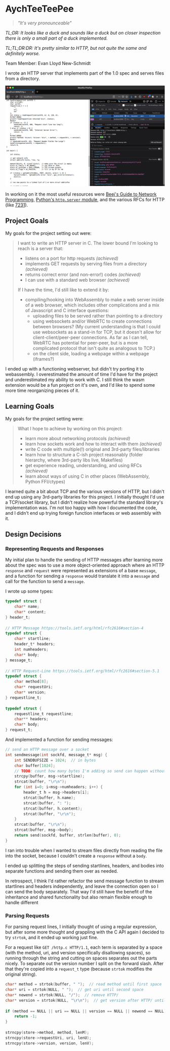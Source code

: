 # AychTeeTeePee

> _"It's very pronounceable"_

_TL;DR: It looks like a duck and sounds like a duck but on closer inspection there is only a small part of a duck implemented._

_TL;TL;DR:DR: It's pretty similar to HTTP, but not quite the same and definitely worse._

Team Member: Evan Lloyd New-Schmidt

I wrote an HTTP server that implements part of the 1.0 spec and serves files from a directory.

![The project serving it's own source code](self-portrait.png)

In working on it the most useful resources were [Beej's Guide to Network Programming](https://beej.us/guide/bgnet/), [Python's `http.server` module](https://github.com/python/cpython/blob/3.7/Lib/http/server.py), and the various RFCs for HTTP (like [7231](https://tools.ietf.org/html/rfc7231)).

## Project Goals

My goals for the project setting out were:
> I want to write an HTTP server in C. The lower bound I'm looking to reach is a server that:
> - listens on a port for http requests _(achieved)_
> - implements GET requests by serving files from a directory _(achieved)_
> - returns correct error (and non-error!) codes _(achieved)_
> - I can use with a standard web browser _(achieved)_
> 
> If I have the time, I'd still like to extend it by:
> - compiling/hooking into WebAssembly to make a web server inside of a web browser, which includes other complications and a mix of Javascript and C interface questions:
>   - uploading files to be served rather than pointing to a directory
>   - using websockets and/or WebRTC to create connections between browsers? (My current understanding is that I could use websockets as a stand-in for TCP, but it doesn't allow for client-client/peer-peer connections. As far as I can tell, WebRTC has potential for peer-peer, but is a more complicated protocol that isn't quite as analogous to TCP.)
>   - on the client side, loading a webpage within a webpage (iframes?)

I ended up with a functioning webserver, but didn't try porting it to webassembly. I overestimated the amount of time I'd have for the project and underestimated my ability to work with C. I still think the wasm extension would be a fun project on it's own, and I'd like to spend some more time reorganizing pieces of it.

## Learning Goals

My goals for the project setting were:
> What I hope to achieve by working on this project:
> - learn more about networking protocols _(achieved)_
> - learn how sockets work and how to interact with them _(achieved)_
> - write C code with multiple(!) original and 3rd-party files/libraries
> - learn how to structure a C-ish project reasonably (folder hierarchy, where 3rd-party libs live, Makefiles)
> - get experience reading, understanding, and using RFCs _(achieved)_
> - learn about ways of using C in other places (WebAssembly, Python FFI/ctypes)

I learned quite a bit about TCP and the various versions of HTTP, but I didn't end up using any 3rd-party libraries for this project. I initially thought I'd use a TCP/socket library, but I didn't realize how powerful the standard library's implementation was. I'm not too happy with how I documented the code, and I didn't end up trying foreign function interfaces or web assembly with it.

## Design Decisions

### Representing Requests and Responses

My initial plan to handle the sending of HTTP messages after learning more about the spec was to use a more object-oriented approach where an HTTP `response` and `request` were represented as extensions of a base `message`, and a function for sending a `response` would translate it into a `message` and call for the function to send a `message`.

I wrote up some types:
```c
typedef struct {
    char* name;
    char* content;
} header_t;

// HTTP Message https://tools.ietf.org/html/rfc2616#section-4
typedef struct {
    char* startline;
    header_t* headers;
    int numheaders;
    char* body;
} message_t;

// HTTP Request-Line https://tools.ietf.org/html/rfc2616#section-5.1
typedef struct {
    char method[8];
    char* requestUri;
    char* version;
} requestline_t;

typedef struct {
    requestline_t requestline;
    char** headers;
    char* body;
} request_t;
```

And implemented a function for sending messages:
```c
// send an HTTP message over a socket
int sendmessage(int sockfd, message_t* msg) {
    int SENDBUFSIZE = 1024;  // in bytes
    char buffer[1024];
    // TODO: count how many bytes I'm adding so send can happen without strlen
    strcpy(buffer, msg->startline);
    strcat(buffer, "\r\n");
    for (int i=0; i<msg->numheaders; i++) {
        header_t h = msg->headers[i];
        strcat(buffer, h.name);
        strcat(buffer, ": ");
        strcat(buffer, h.content);
        strcat(buffer, "\r\n");
    }
    strcat(buffer, "\r\n");
    strcat(buffer, msg->body);
    return send(sockfd, buffer, strlen(buffer), 0);
}
```

I ran into trouble when I wanted to stream files directly from reading the file into the socket, because I couldn't create a `response` without a `body`.

I ended up splitting the steps of sending startlines, headers, and bodies into separate functions and sending them over as needed.

In retrospect, I think I'd rather refactor the send message function to stream startlines and headers independently, and leave the connection open so I can send the body separately. That way I'd still have the benefit of the inheritance and shared functionality but also remain flexible enough to handle different 

### Parsing Requests

For parsing request lines, I initially thought of using a regular expression, but after some more thought and grappling with the C API again I decided to try `strtok`, and it ended up working just fine.

For a request like `GET /http.c HTTP/1.1`, each term is separated by a space (with the method, uri, and version specifically disallowing spaces), so running through the string and cutting on spaces separates out the parts nicely. To separate out the version number I split on the forward slash.
After that they're copied into a `request_t` type (because `strtok` modifies the original string).

```c
char* method = strtok(buffer, " ");  // read method until first space
char* uri = strtok(NULL, " ");  // get uri until second space
char* newend = strtok(NULL, "/");  // remove HTTP/
char* version = strtok(NULL, "\r\n");  // get version after HTTP/ until \r\n

if (method == NULL || uri == NULL || version == NULL || newend == NULL) {
    return -1;
}

strncpy(store->method, method, lenM);
strncpy(store->requestUri, uri, lenU);
strncpy(store->version, version, lenV);
```
